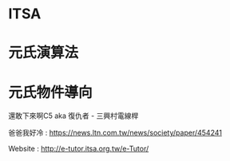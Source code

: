 # ITSA
# 元氏演算法
# 元氏物件導向

還敢下來啊C5 aka 復仇者 - 三興村電線桿

爸爸我好冷 : https://news.ltn.com.tw/news/society/paper/454241

Website : http://e-tutor.itsa.org.tw/e-Tutor/
